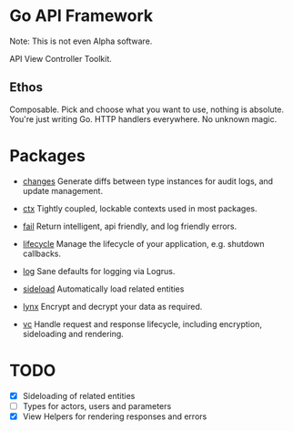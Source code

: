 # Go API Framework

Note: This is not even Alpha software.

API View Controller Toolkit.

## Ethos

Composable. Pick and choose what you want to use, nothing is absolute. You're just writing Go. HTTP handlers everywhere. No unknown magic.

# Packages


* [changes](https://github.com/snikch/api/tree/master/changes) Generate diffs between type instances for audit logs, and update management.

* [ctx](https://github.com/snikch/api/tree/master/ctx) Tightly coupled, lockable contexts used in most packages.

* [fail](https://github.com/snikch/api/tree/master/fail) Return intelligent, api friendly, and log friendly errors.

* [lifecycle](https://github.com/snikch/api/tree/master/lifecycle) Manage the lifecycle of your application, e.g. shutdown callbacks.

* [log](https://github.com/snikch/api/tree/master/log) Sane defaults for logging via Logrus.

* [sideload](https://github.com/snikch/api/tree/master/sideload) Automatically load related entities

* [lynx](https://github.com/snikch/api/tree/master/lynx) Encrypt and decrypt your data as required.

* [vc](https://github.com/snikch/api/tree/master/vc) Handle request and response lifecycle, including encryption, sideloading and rendering.


# TODO

- [x] Sideloading of related entities
- [ ] Types for actors, users and parameters
- [x] View Helpers for rendering responses and errors
